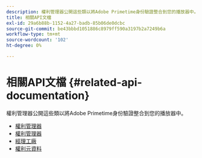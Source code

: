 ```yaml
---
description: 權利管理器公開這些類以將Adobe Primetime身份驗證整合到您的播放器中。
title: 相關API文檔
exl-id: 29a6b88b-1152-4a27-badb-85b06de0dcbc
source-git-commit: be43bbbd1051886c8979ff590a3197b2a7249b6a
workflow-type: tm+mt
source-wordcount: '102'
ht-degree: 0%

---
```


# 相關API文檔 {#related-api-documentation}

權利管理器公開這些類以將Adobe Primetime身份驗證整合到您的播放器中。
* [權利管理器](https://help.adobe.com/en_US/primetime/api/reference_implementation/android/javadoc/com/adobe/primetime/reference/manager/EntitlementManager.html)
* [權利管理器](https://help.stage.adobe.com/en_US/primetime/api/reference_implementation/android/javadoc/com/adobe/primetime/reference/manager/EntitlementManagerOn.html)
* [經理工廠](https://help.adobe.com/en_US/primetime/api/reference_implementation/android/javadoc/com/adobe/primetime/reference/manager/ManagerFactory.html)
* [權利元資料](https://help.adobe.com/en_US/primetime/api/reference_implementation/android/javadoc/com/adobe/primetime/reference/entitlement/EntitlementMetadata.html)
